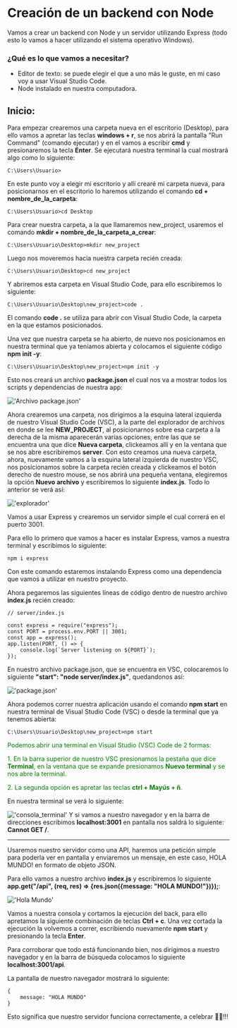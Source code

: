 # Creación de un backend con Node

Vamos a crear un backend con Node y un servidor utilizando Express (todo esto lo vamos a hacer utilizando el sistema operativo Windows).

### ¿Qué es lo que vamos a necesitar?
* Editor de texto: se puede elegir el que a uno más le guste, en mi caso voy a usar Visual Studio Code.
* Node instalado en nuestra computadora.

## Inicio:
Para empezar crearemos una carpeta nueva en el escritorio (Desktop), para ello vamos a apretar las teclas **windows + r**, se nos abrirá la pantalla "Run Command" (comando ejecutar) y en el vamos a escribir **cmd** y presionaremos la tecla **Enter**. Se ejecutará nuestra terminal la cual mostrará algo como lo siguiente:

    C:\Users\Usuario>

En este punto voy a elegir mi escritorio y allí crearé mi carpeta nueva, para posicionarnos en el escritorio lo haremos utilizando el comando **cd + nombre_de_la_carpeta**:

    C:\Users\Usuario>cd Desktop

Para crear nuestra carpeta, a la que llamaremos new_project, usaremos el comando **mkdir + nombre_de_la_carpeta_a_crear**:

    C:\Users\Usuario\Desktop>mkdir new_project

Luego nos moveremos hacia nuestra carpeta recién creada:

    C:\Users\Usuario\Desktop>cd new_project

Y abriremos esta carpeta en Visual Studio Code, para ello escribiremos lo siguiente:

    C:\Users\Usuario\Desktop\new_project>code .

El comando **code .** se utiliza para abrir con Visual Studio Code, la carpeta en la que estamos posicionados.

Una vez que nuestra carpeta se ha abierto, de nuevo nos posicionamos en nuestra terminal que ya teníamos abierta y colocamos el siguiente código **npm init -y**:

    C:\Users\Usuario\Desktop\new_project>npm init -y

Esto nos creará un archivo **package.json** el cual nos va a mostrar todos los scripts y dependencias de nuestra app:

!['Archivo package.json'](./img/PackageJson.png)

Ahora crearemos una carpeta, nos dirigimos a la esquina lateral izquierda de nuestro Visual Studio Code (VSC), a la parte del explorador de archivos en donde se lee **NEW_PROJECT**, al posicionarnos sobre esa carpeta a la derecha de la misma aparecerán varias opciones, entre las que se encuentra una que dice **Nueva carpeta**, clickeamos allí y en la ventana que se nos abre escribiremos **server**. Con esto creamos una nueva carpeta, ahora, nuevamente vamos a la esquina lateral izquierda de nuestro VSC, nos posicionamos sobre la carpeta recién creada y clickeamos el botón derecho de nuestro mouse, se nos abrirá una pequeña ventana, elegiremos la opción **Nuevo archivo** y escribiremos lo siguiente **index.js**. Todo lo anterior se verá así:

!['explorador'](./img/explorador.png)

Vamos a usar Express y crearemos un servidor simple el cual correrá en el puerto 3001.

Para ello lo primero que vamos a hacer es instalar Express, vamos a nuestra terminal y escribimos lo siguiente:

    npm i express

Con este comando estaremos instalando Express como una dependencia que vamos a utilizar en nuestro proyecto.

Ahora pegaremos las siguientes líneas de código dentro de nuestro archivo **index.js** recién creado:

    // server/index.js

    const express = require("express");
    const PORT = process.env.PORT || 3001;
    const app = express();
    app.listen(PORT, () => {
        console.log(`Server listening on ${PORT}`);
    });

En nuestro archivo package.json, que se encuentra en VSC, colocaremos lo siguiente **"start": "node server/index.js"**, quedandonos así:

!['package.json'](./img/package.png)

Ahora podemos correr nuestra aplicación usando el comando **npm start** en nuestra terminal de Visual Studio Code (VSC) o desde la terminal que ya tenemos abierta:

    C:\Users\Usuario\Desktop\new_project>npm start

<span style="color:green">Podemos abrir una terminal en Visual Studio (VSC) Code de 2 formas:</span>

<span style="color:green">1. En la barra superior de nuestro VSC presionamos la pestaña que dice **Terminal**, en la ventana que se expande presionamos **Nuevo terminal** y se nos abre la terminal.</span>

<span style="color:green">2. La segunda opción es apretar las teclas **ctrl + Mayús + ñ**.</span>

En nuestra terminal se verá lo siguiente:

!['consola_terminal'](./img/consola_terminal.png)
Y si vamos a nuestro navegador y en la barra de direcciones escribimos **localhost:3001** en pantalla nos saldrá lo siguiente: **Cannot GET /**.
***
Usaremos nuestro servidor como una API, haremos una petición simple para poderla ver en pantalla y enviaremos un mensaje, en este caso, HOLA MUNDO! en formato de objeto JSON.

Para ello vamos a nuestro archivo **index.js** y escribiremos lo siguiente **app.get("/api", (req, res) => {res.json({message: "HOLA MUNDO!"})});**:

!['Hola Mundo'](./img/hola_mundo.png)

Vamos a nuestra consola y cortamos la ejecución del back, para ello apretamos la siguiente combinación de teclas **Ctrl + c**. Una vez cortada la ejecución la volvemos a correr, escribiendo nuevamente **npm start** y presionando la tecla **Enter**.

Para corroborar que todo está funcionando bien, nos dirigimos a nuestro navegador y en la barra de búsqueda colocamos lo siguiente **localhost:3001/api**.

La pantalla de nuestro navegador mostrará lo siguiente:

    {
        message: "HOLA MUNDO"
    }

Esto significa que nuestro servidor funciona correctamente, a celebrar 💪🏼!!!